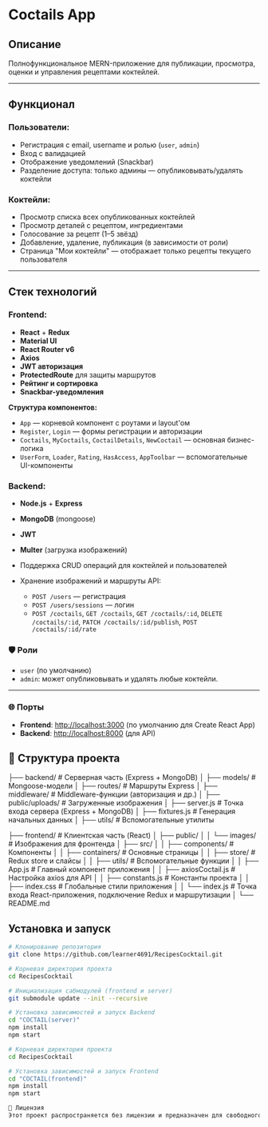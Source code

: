 ﻿# Coctails App

## Описание

Полнофункциональное MERN-приложение для публикации, просмотра, оценки и управления рецептами коктейлей.

---

## Функционал

### Пользователи:
- Регистрация с email, username и ролью (`user`, `admin`)
- Вход с валидацией
- Отображение уведомлений (Snackbar)
- Разделение доступа: только админы — опубликовывать/удалять коктейли

### Коктейли:
- Просмотр списка всех опубликованных коктейлей
- Просмотр деталей с рецептом, ингредиентами
- Голосование за рецепт (1–5 звёзд)
- Добавление, удаление, публикация (в зависимости от роли)
- Страница "Мои коктейли" — отображает только рецепты текущего пользователя

---

## Стек технологий

### Frontend:
- **React** + **Redux**
- **Material UI**
- **React Router v6**
- **Axios**
- **JWT авторизация**
- **ProtectedRoute** для защиты маршрутов
- **Рейтинг и сортировка**
- **Snackbar-уведомления**

**Структура компонентов:**
  - `App` — корневой компонент с роутами и layout'ом
  - `Register`, `Login` — формы регистрации и авторизации
  - `Coctails`, `MyCoctails`, `CoctailDetails`, `NewCoctail` — основная бизнес-логика
  - `UserForm`, `Loader`, `Rating`, `HasAccess`, `AppToolbar` — вспомогательные UI-компоненты

### Backend:
- **Node.js** + **Express**
- **MongoDB** (mongoose)
- **JWT**
- **Multer** (загрузка изображений)

- Поддержка CRUD операций для коктейлей и пользователей
- Хранение изображений и маршруты API:
  - `POST /users` — регистрация
  - `POST /users/sessions` — логин
  - `POST /coctails`, `GET /coctails`, `GET /coctails/:id`, `DELETE /coctails/:id`, `PATCH /coctails/:id/publish`, `POST /coctails/:id/rate`

### 🛡 Роли
- `user` (по умолчанию)
- `admin`: может опубликовывать и удалять любые коктейли.
---

### 🌐 Порты
- **Frontend**: [http://localhost:3000](http://localhost:3000) (по умолчанию для Create React App)
- **Backend**: [http://localhost:8000](http://localhost:8000) (для API)

## 📁 Структура проекта

├── backend/                  # Серверная часть (Express + MongoDB)
│   ├── models/               # Mongoose-модели
│   ├── routes/               # Маршруты Express
│   ├── middleware/           # Middleware-функции (авторизация и др.)
│   ├── public/uploads/       # Загруженные изображения
│   ├── server.js             # Точка входа сервера (Express + MongoDB)
│   ├── fixtures.js           # Генерация начальных данных
│   ├── utils/                # Вспомогательные утилиты

├── frontend/                 # Клиентская часть (React)
│   ├── public/
│   │   └── images/           # Изображения для фронтенда
│   ├── src/
│   │   ├── components/       # Компоненты 
│   │   ├── containers/       # Основные страницы
│   │   ├── store/            # Redux store и слайсы
│   │   ├── utils/            # Вспомогательные функции
│   │   ├── App.js            # Главный компонент приложения
│   │   ├── axiosCoctail.js   # Настройка axios для API
│   │   ├── constants.js      # Константы проекта
│   │   ├── index.css         # Глобальные стили приложения
│   │   └── index.js          # Точка входа React-приложения, подключение Redux и маршрутизации
│   └── README.md


## Установка и запуск

```bash
# Клонирование репозитория
git clone https://github.com/learner4691/RecipesCocktail.git

# Корневая директория проекта
cd RecipesCocktail

# Инициализация сабмодулей (frontend и server)
git submodule update --init --recursive

# Установка зависимостей и запуск Backend
cd "COCTAIL(server)"
npm install
npm start

# Корневая директория проекта
cd RecipesCocktail

# Установка зависимостей и запуск Frontend
cd "COCTAIL(frontend)"
npm install
npm start

📄 Лицензия 
Этот проект распространяется без лицензии и предназначен для свободного использования в учебных целях.
